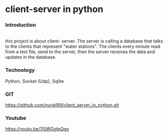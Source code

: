 # client-server in python
### Introduction
<br>
this project is about client- server.
The server is calling a database that talks to the clients that represent "water stations".
The clients every minute read from a text file, send to the server,
then the server receives the data and updates in the database.
<br>

 
### Technology 
Python, Socket (Udp), Sqlite

### GIT
https://github.com/nuriel99/client_server_in_python.git

### Youtube
https://youtu.be/7I5WGgIpQgo

<br>
